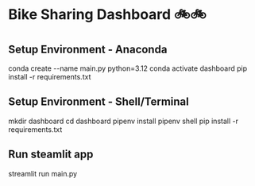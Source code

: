 # Bike Sharing Dashboard 🚲🚲

## Setup Environment - Anaconda

conda create --name main.py python=3.12
conda activate dashboard
pip install -r requirements.txt

## Setup Environment - Shell/Terminal

mkdir dashboard
cd dashboard
pipenv install
pipenv shell
pip install -r requirements.txt

## Run steamlit app

streamlit run main.py
